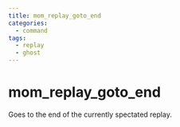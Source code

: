 ```yaml
---
title: mom_replay_goto_end
categories:
  - command
tags:
  - replay
  - ghost
---
```


# mom_replay_goto_end

Goes to the end of the currently spectated replay.
